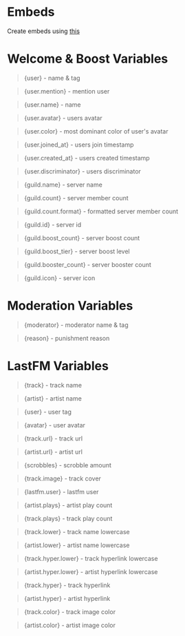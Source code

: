 # Embeds

Create embeds using [this](https://rival.rocks/embed)

# Welcome & Boost Variables

> {user} - name & tag

> {user.mention} - mention user

> {user.name} - name

> {user.avatar} - users avatar

> {user.color} - most dominant color of user's avatar

> {user.joined_at} - users join timestamp

> {user.created_at} - users created timestamp

> {user.discriminator} - users discriminator

> {guild.name} - server name

> {guild.count} - server member count

> {guild.count.format} - formatted server member count

> {guild.id} - server id

> {guild.boost_count} - server boost count

> {guild.boost_tier} - server boost level

> {guild.booster_count} - server booster count

> {guild.icon} - server icon

# Moderation Variables

> {moderator} - moderator name & tag

> {reason} - punishment reason

# LastFM Variables

> {track} - track name

> {artist} - artist name

> {user} - user tag

> {avatar} - user avatar

> {track.url} - track url

> {artist.url} - artist url

> {scrobbles} - scrobble amount

> {track.image} - track cover

> {lastfm.user} - lastfm user

> {artist.plays} - artist play count

> {track.plays} - track play count

> {track.lower} - track name lowercase

> {artist.lower} - artist name lowercase

> {track.hyper.lower} - track hyperlink lowercase

> {artist.hyper.lower} - artist hyperlink lowercase

> {track.hyper} - track hyperlink

> {artist.hyper} - artist hyperlink

> {track.color} - track image color

> {artist.color} - artist image color
